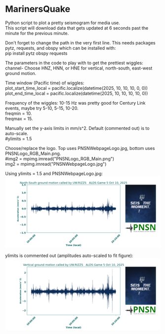 # MarinersQuake
Python script to plot a pretty seismogram for media use.  
This script will download data that gets updated at 6 seconds past the minute for the previous minute.

Don't forget to change the path in the very first line.  This needs packages pytz, requests, and obspy which can be installed with:\
pip install pytz obspy requests


The parameters in the code to play with to get the prettiest wiggles:\
channel- Choose HNZ, HNN, or HNE for vertical, north-south, east-west ground motion.

Time window (Pacific time) of wiggles:\
plot_start_time_local = pacific.localize(datetime(2025, 10, 10, 10, 0, 0))
plot_end_time_local = pacific.localize(datetime(2025, 10, 10, 10, 10, 0))

Frequency of the wiggles:  10-15 Hz was pretty good for Century Link events, maybe try 5-10, 5-15, 10-20.\
freqmin = 10.\
freqmax = 15.

Manually set the y-axis limits in mm/s^2.  Default (commented out) is to auto-scale.\
#ylimits = 1.5

Choose/replace the logo.  Top uses PNSNWebpageLogo.jpg, bottom uses PNSNLogo_RGB_Main.png.\
#img2 = mpimg.imread("PNSNLogo_RGB_Main.png")\
img2 = mpimg.imread("PNSNWebpageLogo.jpg")

Using ylimits = 1.5 and PNSNWebpageLogo.jpg:\
![Using PNSNWebpageLogo.jpg](https://github.com/pnsn/MarinersQuake/blob/main/seismogram_UW.RIZZS.HNN_Acceleration.png)

ylimits is commented out (amplitudes auto-scaled to fit figure):\
![Using PNSNLogo_RGB_Main.png](https://github.com/pnsn/MarinersQuake/blob/main/seismogram_UW.RIZZS.HNZ_Acceleration.png)



